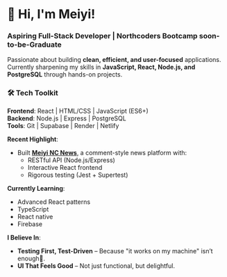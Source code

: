# 👋 Hi, I'm Meiyi!

### **Aspiring Full-Stack Developer | Northcoders Bootcamp soon-to-be-Graduate**  
Passionate about building **clean, efficient, and user-focused** applications.  
Currently sharpening my skills in **JavaScript, React, Node.js, and PostgreSQL** through hands-on projects.  

### 🛠 **Tech Toolkit**  
**Frontend**: React | HTML/CSS | JavaScript (ES6+)  
**Backend**: Node.js | Express | PostgreSQL  
**Tools**: Git | Supabase | Render | Netlify

**Recent Highlight**:  
- Built **[Meiyi NC News](https://meiyi-nc-news.netlify.app)**, a comment-style news platform with:  
  - RESTful API (Node.js/Express)  
  - Interactive React frontend  
  - Rigorous testing (Jest + Supertest)

**Currently Learning**:  
- Advanced React patterns  
- TypeScript  
- React native
- Firebase

**I Believe In**:  
- **Testing First, Test-Driven** – Because "it works on my machine" isn’t enough🙈.  
- **UI That Feels Good** – Not just functional, but delightful.
